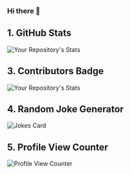### Hi there 👋

## 1. GitHub Stats

![Your Repository's Stats](https://github-readme-stats.vercel.app/api?username=xredm&show_icons=true)

## 3. Contributors Badge

![Your Repository's Stats](https://contrib.rocks/image?repo=xredm/42School)

## 4. Random Joke Generator

![Jokes Card](https://readme-jokes.vercel.app/api)

## 5. Profile View Counter

![Profile View Counter](https://komarev.com/ghpvc/?username=xredm)

